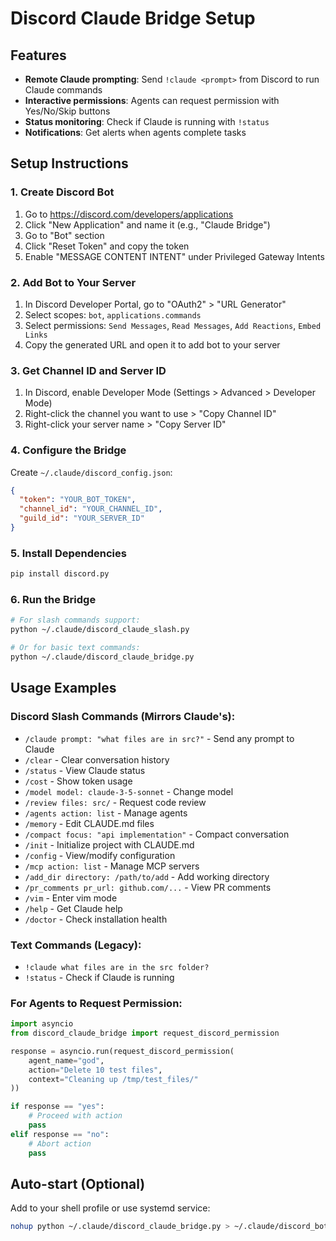 # Discord Claude Bridge Setup

## Features
- **Remote Claude prompting**: Send `!claude <prompt>` from Discord to run Claude commands
- **Interactive permissions**: Agents can request permission with Yes/No/Skip buttons
- **Status monitoring**: Check if Claude is running with `!status`
- **Notifications**: Get alerts when agents complete tasks

## Setup Instructions

### 1. Create Discord Bot
1. Go to https://discord.com/developers/applications
2. Click "New Application" and name it (e.g., "Claude Bridge")
3. Go to "Bot" section
4. Click "Reset Token" and copy the token
5. Enable "MESSAGE CONTENT INTENT" under Privileged Gateway Intents

### 2. Add Bot to Your Server
1. In Discord Developer Portal, go to "OAuth2" > "URL Generator"
2. Select scopes: `bot`, `applications.commands`
3. Select permissions: `Send Messages`, `Read Messages`, `Add Reactions`, `Embed Links`
4. Copy the generated URL and open it to add bot to your server

### 3. Get Channel ID and Server ID
1. In Discord, enable Developer Mode (Settings > Advanced > Developer Mode)
2. Right-click the channel you want to use > "Copy Channel ID"
3. Right-click your server name > "Copy Server ID"

### 4. Configure the Bridge
Create `~/.claude/discord_config.json`:
```json
{
  "token": "YOUR_BOT_TOKEN",
  "channel_id": "YOUR_CHANNEL_ID",
  "guild_id": "YOUR_SERVER_ID"
}
```

### 5. Install Dependencies
```bash
pip install discord.py
```

### 6. Run the Bridge
```bash
# For slash commands support:
python ~/.claude/discord_claude_slash.py

# Or for basic text commands:
python ~/.claude/discord_claude_bridge.py
```

## Usage Examples

### Discord Slash Commands (Mirrors Claude's):
- `/claude prompt: "what files are in src?"` - Send any prompt to Claude
- `/clear` - Clear conversation history
- `/status` - View Claude status
- `/cost` - Show token usage
- `/model model: claude-3-5-sonnet` - Change model
- `/review files: src/` - Request code review
- `/agents action: list` - Manage agents
- `/memory` - Edit CLAUDE.md files
- `/compact focus: "api implementation"` - Compact conversation
- `/init` - Initialize project with CLAUDE.md
- `/config` - View/modify configuration
- `/mcp action: list` - Manage MCP servers
- `/add_dir directory: /path/to/add` - Add working directory
- `/pr_comments pr_url: github.com/...` - View PR comments
- `/vim` - Enter vim mode
- `/help` - Get Claude help
- `/doctor` - Check installation health

### Text Commands (Legacy):
- `!claude what files are in the src folder?`
- `!status` - Check if Claude is running

### For Agents to Request Permission:
```python
import asyncio
from discord_claude_bridge import request_discord_permission

response = asyncio.run(request_discord_permission(
    agent_name="god",
    action="Delete 10 test files",
    context="Cleaning up /tmp/test_files/"
))

if response == "yes":
    # Proceed with action
    pass
elif response == "no":
    # Abort action
    pass
```

## Auto-start (Optional)
Add to your shell profile or use systemd service:
```bash
nohup python ~/.claude/discord_claude_bridge.py > ~/.claude/discord_bot.log 2>&1 &
```